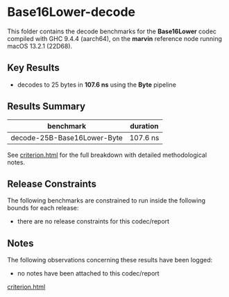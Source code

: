 # Base16Lower-decode

This folder contains the decode benchmarks for the **Base16Lower** codec compiled with GHC 9.4.4 (aarch64), on the 
**marvin** reference node running macOS 13.2.1 (22D68).

## Key Results

* decodes to 25 bytes in **107.6 ns** using the **Byte** pipeline

## Results Summary

| benchmark                   | duration |
| --------------------------- | -------- |
| decode-25B-Base16Lower-Byte | 107.6 ns |

See [criterion.html](criterion.html) for the full breakdown with detailed methodological notes.

## Release Constraints

The following benchmarks are constrained to run inside the following bounds for each release:

* there are no release constraints for this codec/report

## Notes

The following observations concerning these results have been logged:
* no notes have been attached to this codec/report

[criterion.html](criterion.html)

